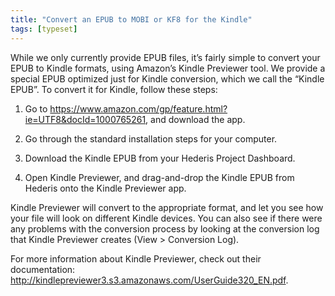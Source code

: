 ```yaml
---
title: "Convert an EPUB to MOBI or KF8 for the Kindle"
tags: [typeset]
---
```

 
<html><body><section data-type="chapter" class="hsecchapter" data-hederis-type="hsecchapter" id="convert-to-kindle" data-pi-attrs="id: convert-to-kindle; data-tags: typeset;" role="doc-chapter" data-tags="typeset" data-author-name=" " data-book-title=" " title="Convert an EPUB to MOBI or KF8 for the Kindle"><p class="hblkp" data-hederis-type="hblkp" id="pmYW9yGLv">While we only currently provide EPUB files, it&#8217;s fairly simple to convert your EPUB to Kindle formats, using Amazon&#8217;s Kindle Previewer tool. We provide a special EPUB optimized just for Kindle conversion, which we call the &#8220;Kindle EPUB&#8221;. To convert it for Kindle, follow these steps:</p><ol class="hwprnumlist" data-hederis-type="hwprnumlist" id="p5sYRsJ7I"><li class="hblkoli" data-hederis-type="hblkoli" id="liJ3jyXGS3"><p class="hblkoli" data-hederis-type="hblklip" id="peGQhDFfX">Go to <a href="https://www.amazon.com/gp/feature.html?ie=UTF8&amp;docId=1000765261" class="hspana" data-hederis-type="hspana" id="pMbmDoTql">https://www.amazon.com/gp/feature.html?ie=UTF8&amp;docId=1000765261</a>, and download the app.</p></li><li class="hblkoli" data-hederis-type="hblkoli" id="liuKrtwjQK"><p class="hblkoli" data-hederis-type="hblklip" id="paLuLGaAZ">Go through the standard installation steps for your computer.</p></li><li class="hblkoli" data-hederis-type="hblkoli" id="lijXz9WMTd"><p class="hblkoli" data-hederis-type="hblklip" id="pARW6U3vw">Download the Kindle EPUB from your Hederis Project Dashboard.</p></li><li class="hblkoli" data-hederis-type="hblkoli" id="liR1IlSuc8"><p class="hblkoli" data-hederis-type="hblklip" id="pVpdx4TUo">Open Kindle Previewer, and drag-and-drop the Kindle EPUB from Hederis onto the Kindle Previewer app.</p></li></ol><p class="hblkp" data-hederis-type="hblkp" id="pBYm4YqPF">Kindle Previewer will convert to the appropriate format, and let you see how your file will look on different Kindle devices. You can also see if there were any problems with the conversion process by looking at the conversion log that Kindle Previewer creates (View &gt; Conversion Log).</p><p class="hblkp" data-hederis-type="hblkp" id="pQeV8BkmM">For more information about Kindle Previewer, check out their documentation: <a href="http://kindlepreviewer3.s3.amazonaws.com/UserGuide320_EN.pdf" class="hspana" data-hederis-type="hspana" id="pdJhqJSa4">http://kindlepreviewer3.s3.amazonaws.com/UserGuide320_EN.pdf</a>.</p></section></body></html>
